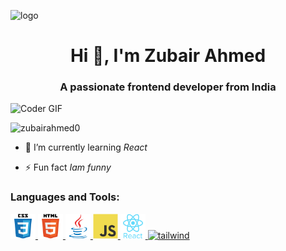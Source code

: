 ![logo](https://wallpaperaccess.com/full/2109989.jpg)


<h1 align="center">Hi 👋, I'm Zubair Ahmed</h1>
<h3 align="center">A passionate frontend developer from India</h3>

<img alt="Coder GIF" height=250 width=350 src="https://cdn.dribbble.com/users/1187836/screenshots/6539429/programer.gif" />


<p align="left"> <img src="https://komarev.com/ghpvc/?username=zubairahmed0&label=Profile%20views&color=0e75b6&style=flat" alt="zubairahmed0" /> </p>


- 🌱 I’m currently learning *React*

- ⚡ Fun fact *Iam funny*

<h3 align="left">Languages and Tools:</h3>
<p align="left"> <a href="https://www.w3schools.com/css/" target="_blank" rel="noreferrer"> <img src="https://raw.githubusercontent.com/devicons/devicon/master/icons/css3/css3-original-wordmark.svg" alt="css3" width="40" height="40"/> </a> <a href="https://www.w3.org/html/" target="_blank" rel="noreferrer"> <img src="https://raw.githubusercontent.com/devicons/devicon/master/icons/html5/html5-original-wordmark.svg" alt="html5" width="40" height="40"/> </a> <a href="https://www.java.com" target="_blank" rel="noreferrer"> <img src="https://raw.githubusercontent.com/devicons/devicon/master/icons/java/java-original.svg" alt="java" width="40" height="40"/> </a> <a href="https://developer.mozilla.org/en-US/docs/Web/JavaScript" target="_blank" rel="noreferrer"> <img src="https://raw.githubusercontent.com/devicons/devicon/master/icons/javascript/javascript-original.svg" alt="javascript" width="40" height="40"/> </a> <a href="https://reactjs.org/" target="_blank" rel="noreferrer"> <img src="https://raw.githubusercontent.com/devicons/devicon/master/icons/react/react-original-wordmark.svg" alt="react" width="40" height="40"/> </a> <a href="https://tailwindcss.com/" target="_blank" rel="noreferrer"> <img src="https://www.vectorlogo.zone/logos/tailwindcss/tailwindcss-icon.svg" alt="tailwind" width="40" height="40"/> </a> </p>
